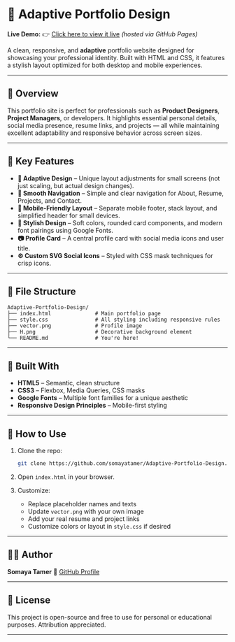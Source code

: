 # 💼 Adaptive Portfolio Design

**Live Demo:**
👉 [Click here to view it live](https://somayatamer.github.io/Adaptive-Portfolio-Design/)  *(hosted via GitHub Pages)*

A clean, responsive, and **adaptive** portfolio website designed for showcasing your professional identity. Built with HTML and CSS, it features a stylish layout optimized for both desktop and mobile experiences.

---

## 📌 Overview

This portfolio site is perfect for professionals such as **Product Designers**, **Project Managers**, or developers. It highlights essential personal details, social media presence, resume links, and projects — all while maintaining excellent adaptability and responsive behavior across screen sizes.

---

## 🌟 Key Features

* **🔁 Adaptive Design** – Unique layout adjustments for small screens (not just scaling, but actual design changes).
* **🧭 Smooth Navigation** – Simple and clear navigation for About, Resume, Projects, and Contact.
* **📱 Mobile-Friendly Layout** – Separate mobile footer, stack layout, and simplified header for small devices.
* **🎨 Stylish Design** – Soft colors, rounded card components, and modern font pairings using Google Fonts.
* **📷 Profile Card** – A central profile card with social media icons and user title.
* **⚙️ Custom SVG Social Icons** – Styled with CSS mask techniques for crisp icons.

---

## 📁 File Structure

```
Adaptive-Portfolio-Design/
├── index.html              # Main portfolio page
├── style.css               # All styling including responsive rules
├── vector.png              # Profile image
├── H.png                   # Decorative background element
└── README.md               # You're here!
```

---

## 🧰 Built With

* **HTML5** – Semantic, clean structure
* **CSS3** – Flexbox, Media Queries, CSS masks
* **Google Fonts** – Multiple font families for a unique aesthetic
* **Responsive Design Principles** – Mobile-first styling

---

## 🔧 How to Use

1. Clone the repo:

   ```bash
   git clone https://github.com/somayatamer/Adaptive-Portfolio-Design.git
   ```
2. Open `index.html` in your browser.
3. Customize:

   * Replace placeholder names and texts
   * Update `vector.png` with your own image
   * Add your real resume and project links
   * Customize colors or layout in `style.css` if desired

---

## 👩‍🎨 Author

**Somaya Tamer**
🔗 [GitHub Profile](https://github.com/somayatamer)

---

## 📜 License

This project is open-source and free to use for personal or educational purposes. Attribution appreciated.

---
